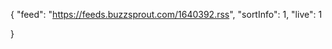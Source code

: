 {
    "feed": "https://feeds.buzzsprout.com/1640392.rss",
    "sortInfo": 1,
      "live": 1
    
}
